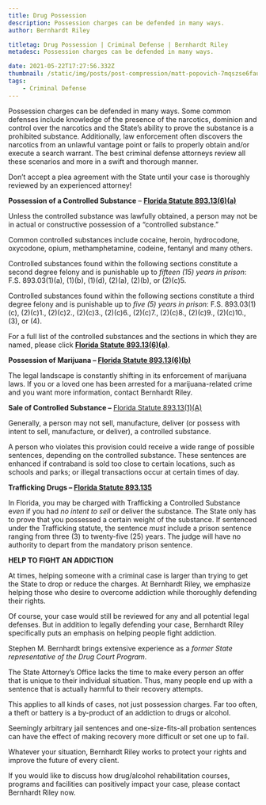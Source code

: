 ```yaml
---
title: Drug Possession
description: Possession charges can be defended in many ways.
author: Bernhardt Riley

titletag: Drug Possession | Criminal Defense | Bernhardt Riley
metadesc: Possession charges can be defended in many ways.

date: 2021-05-22T17:27:56.332Z
thumbnail: /static/img/posts/post-compression/matt-popovich-7mqszse6fau-unsplash.webp
tags:
    - Criminal Defense
---
```


Possession charges can be defended in many ways. Some common defenses include knowledge of the presence of the narcotics, dominion and control over the narcotics and the State’s ability to prove the
substance is a prohibited substance.  Additionally, law enforcement often discovers the narcotics from an unlawful vantage point or fails to properly obtain and/or execute a search warrant.  The best
criminal defense attorneys review all these scenarios and more in a swift and thorough manner.

Don’t accept a plea agreement with the State until your case is thoroughly reviewed by an experienced attorney!

**Possession of a Controlled Substance** – **[Florida Statute 893.13(6)(a)](http://www.leg.state.fl.us/Statutes/index.cfm?App_mode=Display_Statute&URL=0800-0899/0893/Sections/0893.13.html)**

Unless the controlled substance was lawfully obtained, a person may not be in actual or constructive possession of a “controlled substance.”

Common controlled substances include cocaine, heroin, hydrocodone, oxycodone, opium, methamphetamine, codeine, fentanyl and many others.

Controlled substances found within the following sections constitute a second degree felony and is punishable up to *fifteen (15) years in prison*: F.S. 893.03(1)(a), (1)(b), (1)(d), (2)(a), (2)(b),
or (2)(c)5.

Controlled substances found within the following sections constitute a third degree felony and is punishable up to *five (5) years in prison*: F.S. 893.03(1)(c), (2)(c)1., (2)(c)2., (2)(c)3.,
(2)(c)6., (2)(c)7., (2)(c)8., (2)(c)9., (2)(c)10., (3), or (4).

For a full list of the controlled substances and the sections in which they are named, please
click **[Florida Statute 893.13(6)(a)](http://www.leg.state.fl.us/Statutes/index.cfm?App_mode=Display_Statute&Search_String=&URL=0800-0899/0893/Sections/0893.03.html)**.

**Possession of Marijuana – [Florida Statute 893.13(6)(b)](http://www.leg.state.fl.us/Statutes/index.cfm?App_mode=Display_Statute&URL=0800-0899/0893/Sections/0893.13.html)**

The legal landscape is constantly shifting in its enforcement of marijuana laws.  If you or a loved one has been arrested for a marijuana-related crime and you want more information, contact Bernhardt
Riley.

**Sale of Controlled Substance –** [Florida Statute 893.13(1)(A)](http://www.leg.state.fl.us/Statutes/index.cfm?App_mode=Display_Statute&URL=0800-0899/0893/Sections/0893.13.html)

Generally, a person may not sell, manufacture, deliver (or possess with intent to sell, manufacture, or deliver), a controlled substance.

A person who violates this provision could receive a wide range of possible sentences, depending on the controlled substance. These sentences are enhanced if contraband is sold too close to certain
locations, such as schools and parks; or illegal transactions occur at certain times of day.

**Trafficking Drugs – [Florida Statute 893.135](http://www.leg.state.fl.us/STATUTES/index.cfm?App_mode=Display_Statute&URL=0800-0899/0893/Sections/0893.135.html)**

In Florida, you may be charged with Trafficking a Controlled Substance e*ven* if you had *no intent to sell* or deliver the substance. The State only has to prove that you possessed a certain weight
of the substance. If sentenced under the Trafficking statute, the sentence *must* include a prison sentence ranging from three (3) to twenty-five (25) years. The judge will have no authority to depart
from the mandatory prison sentence.

**HELP TO FIGHT AN ADDICTION**

At times, helping someone with a criminal case is larger than trying to get the State to drop or reduce the charges. At Bernhardt Riley, we emphasize helping those who desire to overcome addiction
while thoroughly defending their rights.

Of course, your case would still be reviewed for any and all potential legal defenses. But in addition to legally defending your case, Bernhardt Riley specifically puts an emphasis on helping people
fight addiction.

Stephen M. Bernhardt brings extensive experience as a *former State representative of the Drug Court Program*.

The State Attorney’s Office lacks the time to make every person an offer that is unique to their individual situation. Thus, many people end up with a sentence that is actually harmful to their
recovery attempts.

This applies to all kinds of cases, not just possession charges.  Far too often, a theft or battery is a by-product of an addiction to drugs or alcohol.

Seemingly arbitrary jail sentences and one-size-fits-all probation sentences can have the effect of making recovery more difficult or set one up to fail.

Whatever your situation, Bernhardt Riley works to protect your rights and improve the future of every client.

If you would like to discuss how drug/alcohol rehabilitation courses, programs and facilities can positively impact your case, please contact Bernhardt Riley now.
